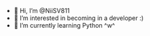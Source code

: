 - 👋 Hi, I’m @NiiSV811
- 👀 I’m interested in becoming in a developer :)
- 🌱 I’m currently learning Python ^w^


<!---
NiiSV811/NiiSV811 is a ✨ special ✨ repository because its `README.md` (this file) appears on your GitHub profile.
You can click the Preview link to take a look at your changes.
--->
